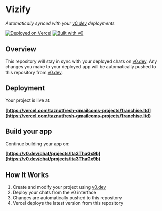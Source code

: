 # Vizify

*Automatically synced with your [v0.dev](https://v0.dev) deployments*

[![Deployed on Vercel](https://img.shields.io/badge/Deployed%20on-Vercel-black?style=for-the-badge&logo=vercel)](https://vercel.com/taznutfresh-gmailcoms-projects/franchise.ltd)
[![Built with v0](https://img.shields.io/badge/Built%20with-v0.dev-black?style=for-the-badge)](https://v0.dev/chat/projects/Ita3ThaGx9b)

## Overview

This repository will stay in sync with your deployed chats on [v0.dev](https://v0.dev).
Any changes you make to your deployed app will be automatically pushed to this repository from [v0.dev](https://v0.dev).

## Deployment

Your project is live at:

**[https://vercel.com/taznutfresh-gmailcoms-projects/franchise.ltd](https://vercel.com/taznutfresh-gmailcoms-projects/franchise.ltd)**

## Build your app

Continue building your app on:

**[https://v0.dev/chat/projects/Ita3ThaGx9b](https://v0.dev/chat/projects/Ita3ThaGx9b)**

## How It Works

1. Create and modify your project using [v0.dev](https://v0.dev)
2. Deploy your chats from the v0 interface
3. Changes are automatically pushed to this repository
4. Vercel deploys the latest version from this repository